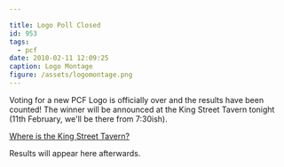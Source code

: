 ```yaml
---

title: Logo Poll Closed
id: 953
tags:
  - pcf
date: 2010-02-11 12:09:25
caption: Logo Montage
figure: /assets/logomontage.png
---
```


Voting for a new PCF Logo is officially over and the results have been counted! The winner will be announced at the King Street Tavern tonight (11th February, we'll be there from 7:30ish).

[Where is the King Street Tavern?](http://maps.google.co.uk/maps?f=q&amp;source=s_q&amp;hl=en&amp;geocode=&amp;q=king+street+tavern&amp;sll=50.790257,-1.088762&amp;sspn=0.009943,0.017273&amp;ie=UTF8&amp;hq=king+street+tavern&amp;hnear=&amp;ll=50.791342,-1.088398&amp;spn=0.009943,0.017273&amp;z=16&amp;iwloc=A)

Results will appear here afterwards.
